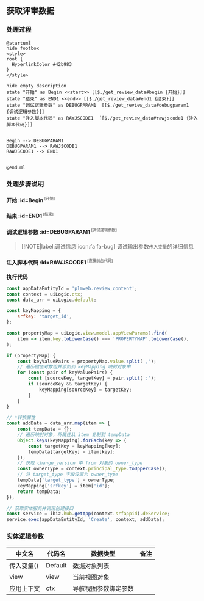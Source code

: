 ## 获取评审数据 <!-- {docsify-ignore-all} -->

   

### 处理过程

```plantuml
@startuml
hide footbox
<style>
root {
  HyperlinkColor #42b983
}
</style>

hide empty description
state "开始" as Begin <<start>> [[$./get_review_data#begin {开始}]]
state "结束" as END1 <<end>> [[$./get_review_data#end1 {结束}]]
state "调试逻辑参数" as DEBUGPARAM1  [[$./get_review_data#debugparam1 {调试逻辑参数}]]
state "注入脚本代码" as RAWJSCODE1  [[$./get_review_data#rawjscode1 {注入脚本代码}]]


Begin --> DEBUGPARAM1
DEBUGPARAM1 --> RAWJSCODE1
RAWJSCODE1 --> END1


@enduml
```


### 处理步骤说明

#### 开始 :id=Begin<sup class="footnote-symbol"> <font color=gray size=1>[开始]</font></sup>




#### 结束 :id=END1<sup class="footnote-symbol"> <font color=gray size=1>[结束]</font></sup>




#### 调试逻辑参数 :id=DEBUGPARAM1<sup class="footnote-symbol"> <font color=gray size=1>[调试逻辑参数]</font></sup>



> [!NOTE|label:调试信息|icon:fa fa-bug]
> 调试输出参数`传入变量`的详细信息

#### 注入脚本代码 :id=RAWJSCODE1<sup class="footnote-symbol"> <font color=gray size=1>[直接前台代码]</font></sup>



<p class="panel-title"><b>执行代码</b></p>

```javascript
const appDataEntityId = 'plmweb.review_content';
const context = uiLogic.ctx;
const data_arr = uiLogic.default;

const keyMapping = {
    srfkey: 'target_id',
};

const propertyMap = uiLogic.view.model.appViewParams?.find(
    item => item.key.toLowerCase() === 'PROPERTYMAP'.toLowerCase(),
);

if (propertyMap) {
    const keyValuePairs = propertyMap.value.split(',');
    // 遍历键值对数组并添加到 keyMapping 映射对象中
    for (const pair of keyValuePairs) {
        const [sourceKey, targetKey] = pair.split(':');
        if (sourceKey && targetKey) {
            keyMapping[sourceKey] = targetKey;
        }
    }
}

// *转换属性
const addData = data_arr.map(item => {
    const tempData = {};
    // 遍历映射对象，将属性从 item 复制到 tempData
    Object.keys(keyMapping).forEach(key => {
        const targetKey = keyMapping[key];
        tempData[targetKey] = item[key];
    });
    // 获取 change_version 中 from 对象的 owner_type
    const ownerType = context.principal_type.toUpperCase();
    // 将 target_type 字段设置为 owner_type
    tempData['target_type'] = ownerType;
    keyMapping['srfkey'] = item['id'];
    return tempData;
});

// 获取实体服务并调用创建接口
const service = ibiz.hub.getApp(context.srfappid).deService;
service.exec(appDataEntityId, 'Create', context, addData);

```



### 实体逻辑参数

|    中文名   |    代码名    |  数据类型      |备注 |
| --------| --------| --------  | --------   |
|传入变量(<i class="fa fa-check"/></i>)|Default|数据对象列表||
|view|view|当前视图对象||
|应用上下文|ctx|导航视图参数绑定参数||
